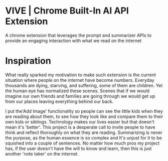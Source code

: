 # VIVE | Chrome Built-In AI API Extension

A chrome extension that leverages the prompt and summarizer APIs to provide an engaging interaction with what we read on the internet


# Inspiration
What really sparked my motivation to make such extension is the current situation where people on the internet have become numbers. Everyday thousands are dying, starving, and suffering, some of them are children. Yet the human eye has normalized these scenes. Scenes that if we would imagine our own friends and families are going through we would get up from our places leaving everything behind our back. 

I put the'Add Image' functionality so people can see the little kids when they are reading about them, to see how they look like and compare them to their own kids or siblings.
Technology makes our lives easier but that doesn't mean it's 'better'. This project is a desperate call to invite people to have think and reflect thoroughly on what they are reading. Summarizing is never the purpose, as the human essence is so complex and It's unjust for it to be squished into a couple of sentences. 
No matter how much pros my project has, if the user doesn't have the will to know and learn, then this is just another 'note taker' on the internet.

